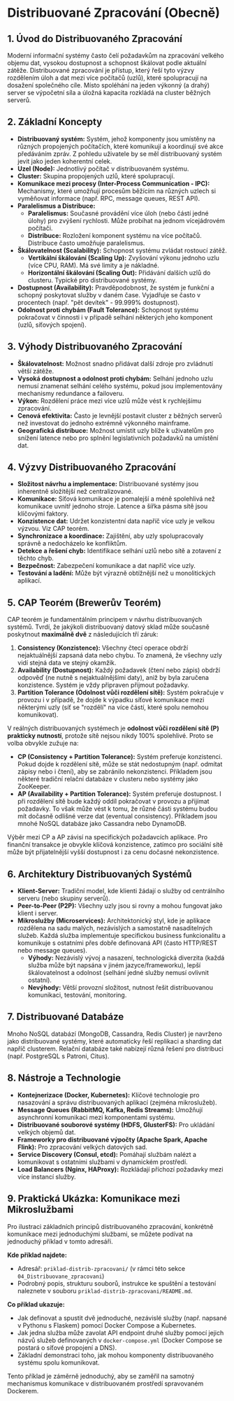 # Distribuované Zpracování (Obecně)

## 1. Úvod do Distribuovaného Zpracování

Moderní informační systémy často čelí požadavkům na zpracování velkého objemu dat, vysokou dostupnost a schopnost škálovat podle aktuální zátěže. Distribuované zpracování je přístup, který řeší tyto výzvy rozdělením úloh a dat mezi více počítačů (uzlů), které spolupracují na dosažení společného cíle. Místo spoléhání na jeden výkonný (a drahý) server se výpočetní síla a úložná kapacita rozkládá na cluster běžných serverů.

## 2. Základní Koncepty

* **Distribuovaný systém:** Systém, jehož komponenty jsou umístěny na různých propojených počítačích, které komunikují a koordinují své akce předáváním zpráv. Z pohledu uživatele by se měl distribuovaný systém jevit jako jeden koherentní celek.
* **Uzel (Node):** Jednotlivý počítač v distribuovaném systému.
* **Cluster:** Skupina propojených uzlů, které spolupracují.
* **Komunikace mezi procesy (Inter-Process Communication - IPC):** Mechanismy, které umožňují procesům běžícím na různých uzlech si vyměňovat informace (např. RPC, message queues, REST API).
* **Paralelismus a Distribuce:**
    * **Paralelismus:** Současné provádění více úloh (nebo částí jedné úlohy) pro zvýšení rychlosti. Může probíhat na jednom vícejádrovém počítači.
    * **Distribuce:** Rozložení komponent systému na více počítačů. Distribuce často umožňuje paralelismus.
* **Škálovatelnost (Scalability):** Schopnost systému zvládat rostoucí zátěž.
    * **Vertikální škálování (Scaling Up):** Zvyšování výkonu jednoho uzlu (více CPU, RAM). Má své limity a je nákladné.
    * **Horizontální škálování (Scaling Out):** Přidávání dalších uzlů do clusteru. Typické pro distribuované systémy.
* **Dostupnost (Availability):** Pravděpodobnost, že systém je funkční a schopný poskytovat služby v daném čase. Vyjadřuje se často v procentech (např. "pět devítek" - 99.999% dostupnost).
* **Odolnost proti chybám (Fault Tolerance):** Schopnost systému pokračovat v činnosti i v případě selhání některých jeho komponent (uzlů, síťových spojení).

## 3. Výhody Distribuovaného Zpracování

* **Škálovatelnost:** Možnost snadno přidávat další zdroje pro zvládnutí větší zátěže.
* **Vysoká dostupnost a odolnost proti chybám:** Selhání jednoho uzlu nemusí znamenat selhání celého systému, pokud jsou implementovány mechanismy redundance a failoveru.
* **Výkon:** Rozdělení práce mezi více uzlů může vést k rychlejšímu zpracování.
* **Cenová efektivita:** Často je levnější postavit cluster z běžných serverů než investovat do jednoho extrémně výkonného mainframe.
* **Geografická distribuce:** Možnost umístit uzly blíže k uživatelům pro snížení latence nebo pro splnění legislativních požadavků na umístění dat.

## 4. Výzvy Distribuovaného Zpracování

* **Složitost návrhu a implementace:** Distribuované systémy jsou inherentně složitější než centralizované.
* **Komunikace:** Síťová komunikace je pomalejší a méně spolehlivá než komunikace uvnitř jednoho stroje. Latence a šířka pásma sítě jsou klíčovými faktory.
* **Konzistence dat:** Udržet konzistentní data napříč více uzly je velkou výzvou. Viz CAP teorém.
* **Synchronizace a koordinace:** Zajištění, aby uzly spolupracovaly správně a nedocházelo ke konfliktům.
* **Detekce a řešení chyb:** Identifikace selhání uzlů nebo sítě a zotavení z těchto chyb.
* **Bezpečnost:** Zabezpečení komunikace a dat napříč více uzly.
* **Testování a ladění:** Může být výrazně obtížnější než u monolitických aplikací.

## 5. CAP Teorém (Brewerův Teorém)

CAP teorém je fundamentálním principem v návrhu distribuovaných systémů. Tvrdí, že jakýkoli distribuovaný datový sklad může současně poskytnout **maximálně dvě** z následujících tří záruk:

1.  **Consistency (Konzistence):** Všechny čtecí operace obdrží nejaktuálnější zapsaná data nebo chybu. To znamená, že všechny uzly vidí stejná data ve stejný okamžik.
2.  **Availability (Dostupnost):** Každý požadavek (čtení nebo zápis) obdrží odpověď (ne nutně s nejaktuálnějšími daty), aniž by byla zaručena konzistence. Systém je vždy připraven přijmout požadavky.
3.  **Partition Tolerance (Odolnost vůči rozdělení sítě):** Systém pokračuje v provozu i v případě, že dojde k výpadku síťové komunikace mezi některými uzly (síť se "rozdělí" na více částí, které spolu nemohou komunikovat).

V reálných distribuovaných systémech je **odolnost vůči rozdělení sítě (P) prakticky nutností**, protože sítě nejsou nikdy 100% spolehlivé. Proto se volba obvykle zužuje na:

* **CP (Consistency + Partition Tolerance):** Systém preferuje konzistenci. Pokud dojde k rozdělení sítě, může se stát nedostupným (např. odmítat zápisy nebo i čtení), aby se zabránilo nekonzistenci. Příkladem jsou některé tradiční relační databáze v clusteru nebo systémy jako ZooKeeper.
* **AP (Availability + Partition Tolerance):** Systém preferuje dostupnost. I při rozdělení sítě bude každý oddíl pokračovat v provozu a přijímat požadavky. To však může vést k tomu, že různé části systému budou mít dočasně odlišné verze dat (eventual consistency). Příkladem jsou mnohé NoSQL databáze jako Cassandra nebo DynamoDB.

Výběr mezi CP a AP závisí na specifických požadavcích aplikace. Pro finanční transakce je obvykle klíčová konzistence, zatímco pro sociální sítě může být přijatelnější vyšší dostupnost i za cenu dočasné nekonzistence.

## 6. Architektury Distribuovaných Systémů

* **Klient-Server:** Tradiční model, kde klienti žádají o služby od centrálního serveru (nebo skupiny serverů).
* **Peer-to-Peer (P2P):** Všechny uzly jsou si rovny a mohou fungovat jako klient i server.
* **Mikroslužby (Microservices):** Architektonický styl, kde je aplikace rozdělena na sadu malých, nezávislých a samostatně nasaditelných služeb. Každá služba implementuje specifickou business funkcionalitu a komunikuje s ostatními přes dobře definovaná API (často HTTP/REST nebo message queues).
    * **Výhody:** Nezávislý vývoj a nasazení, technologická diverzita (každá služba může být napsána v jiném jazyce/frameworku), lepší škálovatelnost a odolnost (selhání jedné služby nemusí ovlivnit ostatní).
    * **Nevýhody:** Větší provozní složitost, nutnost řešit distribuovanou komunikaci, testování, monitoring.

## 7. Distribuované Databáze

Mnoho NoSQL databází (MongoDB, Cassandra, Redis Cluster) je navrženo jako distribuované systémy, které automaticky řeší replikaci a sharding dat napříč clusterem. Relační databáze také nabízejí různá řešení pro distribuci (např. PostgreSQL s Patroni, Citus).

## 8. Nástroje a Technologie

* **Kontejnerizace (Docker, Kubernetes):** Klíčové technologie pro nasazování a správu distribuovaných aplikací (zejména mikroslužeb).
* **Message Queues (RabbitMQ, Kafka, Redis Streams):** Umožňují asynchronní komunikaci mezi komponentami systému.
* **Distribuované souborové systémy (HDFS, GlusterFS):** Pro ukládání velkých objemů dat.
* **Frameworky pro distribuované výpočty (Apache Spark, Apache Flink):** Pro zpracování velkých datových sad.
* **Service Discovery (Consul, etcd):** Pomáhají službám nalézt a komunikovat s ostatními službami v dynamickém prostředí.
* **Load Balancers (Nginx, HAProxy):** Rozkládají příchozí požadavky mezi více instancí služby.

## 9. Praktická Ukázka: Komunikace mezi Mikroslužbami

Pro ilustraci základních principů distribuovaného zpracování, konkrétně komunikace mezi jednoduchými službami, se můžete podívat na jednoduchý příklad v tomto adresáři.

**Kde příklad najdete:**

* Adresář: `priklad-distrib-zpracovani/` (v rámci této sekce `04_Distribuovane_zpracovani`)
* Podrobný popis, strukturu souborů, instrukce ke spuštění a testování naleznete v souboru `priklad-distrib-zpracovani/README.md`.

**Co příklad ukazuje:**

* Jak definovat a spustit dvě jednoduché, nezávislé služby (např. napsané v Pythonu s Flaskem) pomocí Docker Compose a Kubernetes.
* Jak jedna služba může zavolat API endpoint druhé služby pomocí jejich názvů služeb definovaných v `docker-compose.yml` (Docker Compose se postará o síťové propojení a DNS).
* Základní demonstraci toho, jak mohou komponenty distribuovaného systému spolu komunikovat.

Tento příklad je záměrně jednoduchý, aby se zaměřil na samotný mechanismus komunikace v distribuovaném prostředí spravovaném Dockerem.
